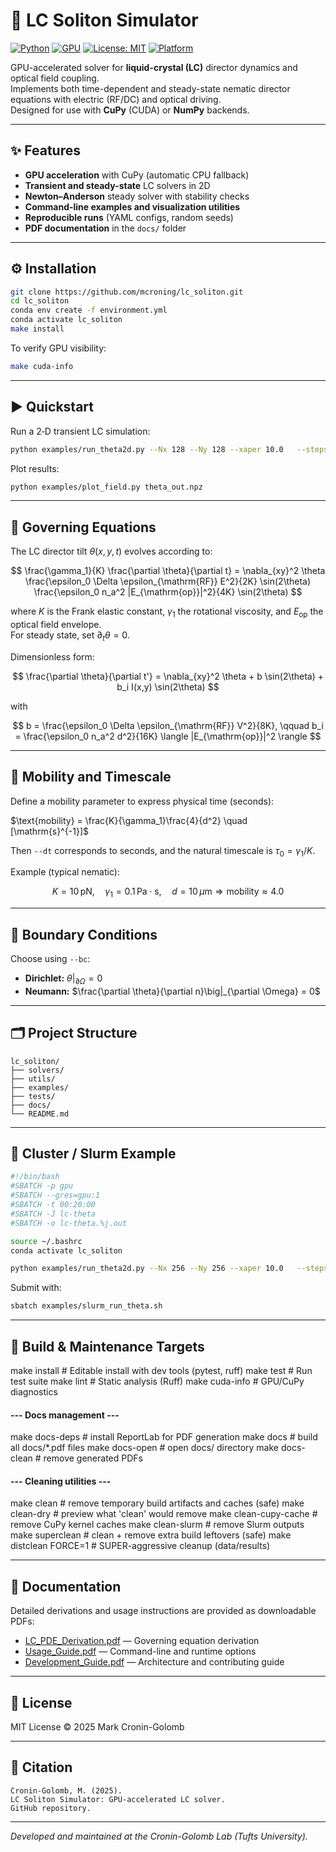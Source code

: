 # 🧠 LC Soliton Simulator

[![Python](https://img.shields.io/badge/python-3.11+-blue.svg)]()
[![GPU](https://img.shields.io/badge/CUDA-enabled-brightgreen.svg)]()
[![License: MIT](https://img.shields.io/badge/license-MIT-lightgrey.svg)]()
[![Platform](https://img.shields.io/badge/platform-Linux%20%7C%20macOS-informational)]()

GPU-accelerated solver for **liquid-crystal (LC)** director dynamics and optical field coupling.  
Implements both time-dependent and steady-state nematic director equations with electric (RF/DC) and optical driving.  
Designed for use with **CuPy** (CUDA) or **NumPy** backends.

---

## ✨ Features

- **GPU acceleration** with CuPy (automatic CPU fallback)  
- **Transient and steady-state** LC solvers in 2D  
- **Newton–Anderson** steady solver with stability checks  
- **Command-line examples and visualization utilities**  
- **Reproducible runs** (YAML configs, random seeds)  
- **PDF documentation** in the `docs/` folder

---

## ⚙️ Installation

```bash
git clone https://github.com/mcroning/lc_soliton.git
cd lc_soliton
conda env create -f environment.yml
conda activate lc_soliton
make install
```

To verify GPU visibility:
```bash
make cuda-info
```

---

## ▶️ Quickstart

Run a 2‑D transient LC simulation:

```bash
python examples/run_theta2d.py --Nx 128 --Ny 128 --xaper 10.0   --steps 500 --dt 1e-3 --b 1.0 --bi 0.3 --intensity 1.0   --mobility 4.0 --save theta_out.npz
```

Plot results:

```bash
python examples/plot_field.py theta_out.npz
```

---

## 🧠 Governing Equations

The LC director tilt $\theta(x, y, t)$ evolves according to:

$$
\frac{\gamma_1}{K} \frac{\partial \theta}{\partial t}
= \nabla_{xy}^2 \theta
 \frac{\epsilon_0 \Delta \epsilon_{\mathrm{RF}} E^2}{2K} \sin(2\theta)
 \frac{\epsilon_0 n_a^2 |E_{\mathrm{op}}|^2}{4K} \sin(2\theta)
$$


where $K$ is the Frank elastic constant, $\gamma_1$ the rotational viscosity, and $E_{\mathrm{op}}$ the optical field envelope.  
For steady state, set $\partial_t \theta = 0$.

Dimensionless form:

$$
\frac{\partial \theta}{\partial t'} = \nabla_{xy}^2 \theta + b \sin(2\theta) + b_i I(x,y) \sin(2\theta)
$$



with

$$
b = \frac{\epsilon_0 \Delta \epsilon_{\mathrm{RF}} V^2}{8K},
\qquad
b_i = \frac{\epsilon_0 n_a^2 d^2}{16K} \langle |E_{\mathrm{op}}|^2 \rangle
$$

---

## 🧩 Mobility and Timescale

Define a mobility parameter to express physical time (seconds):


$\text{mobility} = \frac{K}{\gamma_1}\frac{4}{d^2} \quad [\mathrm{s}^{-1}]$


Then `--dt` corresponds to seconds, and the natural timescale is $\tau_0 = \gamma_1 / K$.

Example (typical nematic):

$$
K = 10\,\mathrm{pN}, \quad
\gamma_1 = 0.1\,\mathrm{Pa\cdot s}, \quad
d = 10\,\mu\mathrm{m}
\Rightarrow \text{mobility} \approx 4.0
$$

---

## 🧪 Boundary Conditions

Choose using `--bc`:

- **Dirichlet:** $\theta|_{\partial \Omega} = 0$  
- **Neumann:** $\frac{\partial \theta}{\partial n}\big|_{\partial \Omega} = 0$

---

## 🗂 Project Structure

```
lc_soliton/
├── solvers/
├── utils/
├── examples/
├── tests/
├── docs/
└── README.md
```

---

## 🧬 Cluster / Slurm Example

```bash
#!/bin/bash
#SBATCH -p gpu
#SBATCH --gres=gpu:1
#SBATCH -t 00:20:00
#SBATCH -J lc-theta
#SBATCH -o lc-theta.%j.out

source ~/.bashrc
conda activate lc_soliton

python examples/run_theta2d.py --Nx 256 --Ny 256 --xaper 10.0   --steps 1000 --dt 5e-4 --b 1.1 --bi 0.4 --intensity 1.0   --mobility 4.0 --save theta_cluster.npz
```

Submit with:

```bash
sbatch examples/slurm_run_theta.sh
```

---

## 🧰 Build & Maintenance Targets


make install          # Editable install with dev tools (pytest, ruff)
make test             # Run test suite
make lint             # Static analysis (Ruff)
make cuda-info        # GPU/CuPy diagnostics

#### --- Docs management ---
make docs-deps        # install ReportLab for PDF generation
make docs             # build all docs/*.pdf files
make docs-open        # open docs/ directory
make docs-clean       # remove generated PDFs

#### --- Cleaning utilities ---
make clean            # remove temporary build artifacts and caches (safe)
make clean-dry        # preview what 'clean' would remove
make clean-cupy-cache # remove CuPy kernel caches
make clean-slurm      # remove Slurm outputs
make superclean       # clean + remove extra build leftovers (safe)
make distclean FORCE=1 # SUPER-aggressive cleanup (data/results)

---

## 📄 Documentation

Detailed derivations and usage instructions are provided as downloadable PDFs:

- [LC_PDE_Derivation.pdf](docs/LC_PDE_Derivation.pdf) — Governing equation derivation  
- [Usage_Guide.pdf](docs/Usage_Guide.pdf) — Command-line and runtime options  
- [Development_Guide.pdf](docs/Development_Guide.pdf) — Architecture and contributing guide  

---

## 📜 License

MIT License © 2025 Mark Cronin-Golomb

---

## 🧩 Citation

```
Cronin-Golomb, M. (2025).
LC Soliton Simulator: GPU-accelerated LC solver.
GitHub repository.
```

---

_Developed and maintained at the Cronin-Golomb Lab (Tufts University)._
